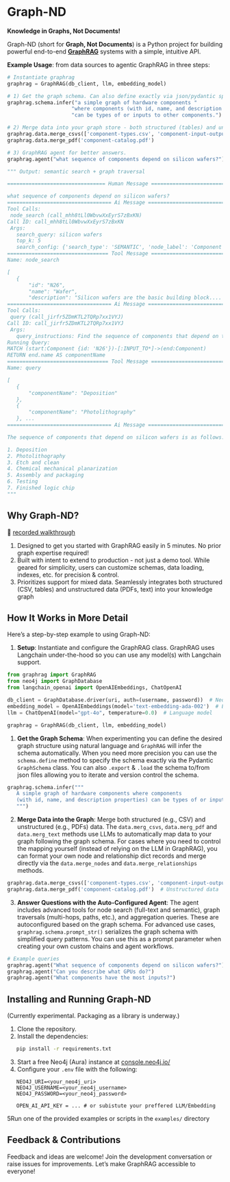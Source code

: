# **Graph-ND**
**Knowledge in Graphs, Not Documents!**

Graph-ND (short for **Graph, Not Documents**) is a Python project for building powerful end-to-end [**GraphRAG**](https://neo4j.com/blog/genai/what-is-graphrag) systems with a simple, intuitive API. 


__Example Usage__: from data sources to agentic GraphRAG in three steps:

 ```python
# Instantiate graphrag
graphrag = GraphRAG(db_client, llm, embedding_model)

# 1) Get the graph schema. Can also define exactly via json/pydantic spec
graphrag.schema.infer("a simple graph of hardware components "
                      "where components (with id, name, and description properties)  "
                      "can be types of or inputs to other components.")

# 2) Merge data into your graph store - both structured (tables) and unstructured (docs)
graphrag.data.merge_csvs(['component-types.csv', 'component-input-output.csv'])
graphrag.data.merge_pdf('component-catalog.pdf') 

# 3) GraphRAG agent for better answers.
graphrag.agent("what sequence of components depend on silicon wafers?")

""" Output: semantic search + graph traversal

================================ Human Message =================================

what sequence of components depend on silicon wafers?
================================== Ai Message ==================================
Tool Calls:
  node_search (call_mhh8tLl0WbvwXxEyrS7zBxKN)
 Call ID: call_mhh8tLl0WbvwXxEyrS7zBxKN
  Args:
    search_query: silicon wafers
    top_k: 5
    search_config: {'search_type': 'SEMANTIC', 'node_label': 'Component', 'search_prop': 'name'}
================================= Tool Message =================================
Name: node_search

[
    {
        "id": "N26",
        "name": "Wafer",
        "description": "Silicon wafers are the basic building block....
================================== Ai Message ==================================
Tool Calls:
  query (call_jirfr5ZDmKTL2TQRp7xx1VYJ)
 Call ID: call_jirfr5ZDmKTL2TQRp7xx1VYJ
  Args:
    query_instructions: Find the sequence of components that depend on the component with id 'N26' (Silicon Wafer) through 'INPUT_TO' relationships. Return the sequence of component names.
Running Query:
MATCH (start:Component {id: 'N26'})-[:INPUT_TO*]->(end:Component)
RETURN end.name AS componentName
================================= Tool Message =================================
Name: query

[
    {
        "componentName": "Deposition"
    },
    {
        "componentName": "Photolithography"
    }, ...
================================== Ai Message ==================================

The sequence of components that depend on silicon wafers is as follows:

1. Deposition
2. Photolithography
3. Etch and clean
4. Chemical mechanical planarization
5. Assembly and packaging
6. Testing
7. Finished logic chip
"""
```
## Why Graph-ND?
:movie_camera: [recorded walkthrough](https://drive.google.com/file/d/1Bl-SH3hnH5SBvmouKrglUKsxF0kpeBM0/view?usp=sharing)
1. Designed to get you started with GraphRAG easily in 5 minutes. No prior graph expertise required!
2. Built with intent to extend to production - not just a demo tool. While geared for simplicity, users can customize schemas, data loading, indexes, etc.  for precision & control.
3. Prioritizes support for mixed data. Seamlessly integrates both structured (CSV, tables) and unstructured data (PDFs, text) into your knowledge graph

## **How It Works in More Detail**
Here’s a step-by-step example to using Graph-ND:
1. **Setup**: Instantiate and configure the GraphRAG class. GraphRAG uses Langchain under-the-hood so you can use any model(s) with Langchain support. 
``` python
from graphrag import GraphRAG
from neo4j import GraphDatabase
from langchain_openai import OpenAIEmbeddings, ChatOpenAI

db_client = GraphDatabase.driver(uri, auth=(username, password))  # Neo4j connection
embedding_model = OpenAIEmbeddings(model='text-embedding-ada-002')  # Embeddings
llm = ChatOpenAI(model="gpt-4o", temperature=0.0)  # Language model

graphrag = GraphRAG(db_client, llm, embedding_model)
```
1. **Get the Graph Schema**: When experimenting you can define the desired graph structure using natural language and `GraphRAG` will infer the schema automatically. When you need more precision you can use the `schema.define` method to specify the schema exactly via the Pydantic `GraphSchema` class. You can also `.export` & `.load` the schema to/from json files allowing you to iterate and version control the schema. 

``` python
graphrag.schema.infer("""
   A simple graph of hardware components where components 
   (with id, name, and description properties) can be types of or inputs to other components.
   """)
```
2. **Merge Data into the Graph**: Merge both structured (e.g., CSV) and unstructured (e.g., PDFs) data. The `data.merg_csvs`, `data.merg_pdf` and `data.merg_text` methods use LLMs to automatically map data to your graph following the graph schema. For cases where you need to control the mapping yourself (instead of relying on the LLM in GraphRAG), you can format your own node and relationship dict records and merge directly via the `data.merge_nodes` and `data.merge_relationships` methods. 
``` python
graphrag.data.merge_csvs(['component-types.csv', 'component-input-output.csv'])  # Structured data
graphrag.data.merge_pdf('component-catalog.pdf')  # Unstructured data
```
3. **Answer Questions with the Auto-Configured Agent**: The agent includes advanced tools for node search (full-text and semantic), graph traversals (multi-hops, paths, etc.), and aggregation queries.  These are autoconfigured based on the graph schema. For advanced use cases, `graphrag.schema.prompt_str()` serializes the graph schema with simplified query patterns. You can use this as a prompt parameter when creating your own custom chains and agent workflows.
 
``` python
# Example queries
graphrag.agent("What sequence of components depend on silicon wafers?")
graphrag.agent("Can you describe what GPUs do?")
graphrag.agent("What components have the most inputs?")
```

## **Installing and Running Graph-ND**
(Currently experimental. Packaging as a library is underway.)
1. Clone the repository.
2. Install the dependencies:
``` bash
   pip install -r requirements.txt
```
3. Start a free Neo4j (Aura) instance at [console.neo4j.io/](https://console.neo4j.io/)
4. Configure your `.env` file with the following:
``` 
   NEO4J_URI=<your_neo4j_uri>
   NEO4J_USERNAME=<your_neo4j_username>
   NEO4J_PASSWORD=<your_neo4j_password>
   
   OPEN_AI_API_KEY = ... # or subistute your preffered LLM/Embedding
```
5Run one of the provided examples or scripts in the `examples/` directory

## **Feedback & Contributions**
Feedback and ideas are welcome! Join the development conversation or raise issues for improvements. Let’s make GraphRAG accessible to everyone!


